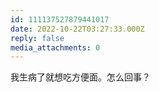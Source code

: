 ```yaml
---
id: 111137527879441017
date: 2022-10-22T03:27:33.000Z
reply: false
media_attachments: 0
---
```


我生病了就想吃方便面。怎么回事？

